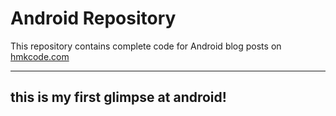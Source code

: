 Android Repository
==================


This repository contains complete code for Android blog posts on [hmkcode.com](http://hmkcode.com)

-------------------------
this is my first glimpse at android!
-------
